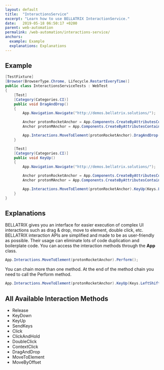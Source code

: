 ```yaml
---
layout: default
title:  "InteractionsService"
excerpt: "Learn how to use BELLATRIX InteractionService."
date:   2019-05-18 06:50:17 +0200
parent: web-automation
permalink: /web-automation/interactions-service/
anchors:
  example: Example
  explanations: Explanations
---
```

Example
-------
```csharp
[TestFixture]
[Browser(BrowserType.Chrome, Lifecycle.RestartEveryTime)]
public class InteractionsServiceTests : WebTest
{
    [Test]
    [Category(Categories.CI)]
    public void DragAndDrop()
    {
        App.Navigation.Navigate("http://demos.bellatrix.solutions/");

        Anchor protonRocketAnchor = App.Components.CreateByAttributesContaining<Anchor>("href", "/proton-rocket/");
        Anchor protonMAnchor = App.Components.CreateByAttributesContaining<Anchor>("href", "/proton-m/");

        App.Interactions.MoveToElement(protonRocketAnchor).DragAndDrop(protonRocketAnchor, protonMAnchor).Perform();
    }

    [Test]
    [Category(Categories.CI)]
    public void KeyUp()
    {
        App.Navigation.Navigate("http://demos.bellatrix.solutions/");

        Anchor protonRocketAnchor = App.Components.CreateByAttributesContaining<Anchor>("href", "/proton-rocket/");
        Anchor protonMAnchor = App.Components.CreateByAttributesContaining<Anchor>("href", "/proton-m/");

        App.Interactions.MoveToElement(protonRocketAnchor).KeyUp(Keys.LeftShift).ContextClick().Perform();
    }
}
```

Explanations
------------
BELLATRIX gives you an interface for easier execution of complex UI interactions such as drag & drop, move to element, double click, etc. BELLATRIX interaction APIs are simplified and made to be as user-friendly as possible. Their usage can eliminate lots of code duplication and boilerplate code. You can access the interaction methods through the **App** class.
```csharp
App.Interactions.MoveToElement(protonRocketAnchor).Perform();
```
You can chain more than one method. At the end of the method chain you need to call the Perform method.
```csharp
App.Interactions.MoveToElement(protonRocketAnchor).KeyUp(Keys.LeftShift).ContextClick().Perform();
```
All Available Interaction Methods
---------------------------------
- Release
- KeyDown
- KeyUp
- SendKeys
- Click
- ClickAndHold
- DoubleClick
- ContextClick
- DragAndDrop
- MoveToElement
- MoveByOffset